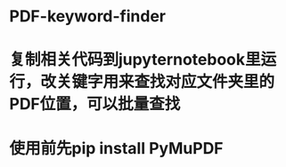 # PDF-keyword-finder
# 复制相关代码到jupyternotebook里运行，改关键字用来查找对应文件夹里的PDF位置，可以批量查找
# 使用前先pip install PyMuPDF
